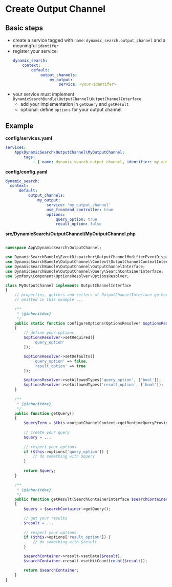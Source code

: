 # Create Output Channel

## Basic steps
- create a service tagged with `name`: `dynamic_search.output_channel` and a meaningful `identifer`
- register your service:
    ```yaml
    dynamic_search:
        context:
            default:
                output_channels:
                    my_output:
                        service: <your-identifer>
    ```
- your service must implement `DynamicSearchBundle\OutputChannel\OutputChannelInterface`
  - add your implementation in `getQuery` and `getResult`
  - optional: define `options` for your output channel

## Example

**config/services.yaml**
```yaml
services:
    App\DynamicSearch\OutputChannel\MyOutputChannel:
        tags:
            - { name: dynamic_search.output_channel, identifier: my_output_channel }
```

**config/config.yaml**
  ```yaml
dynamic_search:
    context:
        default:
            output_channels:
                my_output:
                    service: 'my_output_channel'
                    use_frontend_controller: true
                    options:
                        query_option: true
                        result_option: false
```

**src/DynamicSearch/OutputChannel/MyOutputChannel.php** 
```php

namespace App\DynamicSearch\OutputChannel;

use DynamicSearchBundle\EventDispatcher\OutputChannelModifierEventDispatcher;
use DynamicSearchBundle\OutputChannel\Context\OutputChannelContextInterface;
use DynamicSearchBundle\OutputChannel\OutputChannelInterface;
use DynamicSearchBundle\OutputChannel\Query\SearchContainerInterface;
use Symfony\Component\OptionsResolver\OptionsResolver;

class MyOutputChannel implements OutputChannelInterface
{
    // properties, getters and setters of OutputChannelInterface go here
    // omitted in this example ...

    /**
     * {@inheritdoc}
     */
    public static function configureOptions(OptionsResolver $optionsResolver)
    {
        // define your options
        $optionsResolver->setRequired([
            'query_option'
        ]);

        $optionsResolver->setDefaults([
            'query_option' => false,
            'result_option' => true
        ]);

        $optionsResolver->setAllowedTypes('query_option', ['bool']);
        $optionsResolver->setAllowedTypes('result_option', ['bool']);
    }
    
    /**
     * {@inheritdoc}
     */
    public function getQuery()
    {        
        $queryTerm = $this->outputChannelContext->getRuntimeQueryProvider()->getUserQuery();
        
        // create your query
        $query = ...
        
        // respect your options
        if ($this->options['query_option']) {
            // do something with $query
        }
        
        return $query;
    }
    
    /**
     * {@inheritdoc}
     */
    public function getResult(SearchContainerInterface $searchContainer): SearchContainerInterface
    {
        $query = $searchContainer->getQuery();

        // get your results
        $result = ...
        
        // respect your options
        if ($this->options['result_option']) {
            // do something with $result
        }

        $searchContainer->result->setData($result);
        $searchContainer->result->setHitCount(count($result));

        return $searchContainer;
    }
}
```
